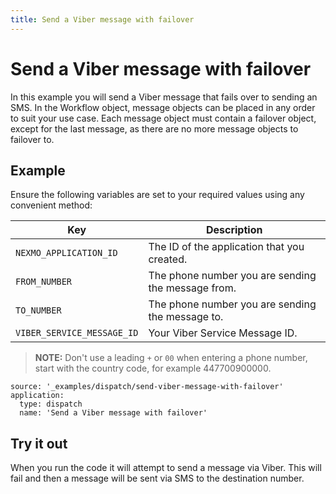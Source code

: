 ```yaml
---
title: Send a Viber message with failover
---
```


# Send a Viber message with failover

In this example you will send a Viber message that fails over to sending an SMS. In the Workflow object, message objects can be placed in any order to suit your use case. Each message object must contain a failover object, except for the last message, as there are no more message objects to failover to.

## Example

Ensure the following variables are set to your required values using any convenient method:

Key | Description
-- | --
`NEXMO_APPLICATION_ID` | The ID of the application that you created.
`FROM_NUMBER` | The phone number you are sending the message from.
`TO_NUMBER` | The phone number you are sending the message to.
`VIBER_SERVICE_MESSAGE_ID` | Your Viber Service Message ID.

> **NOTE:** Don't use a leading `+` or `00` when entering a phone number, start with the country code, for example 447700900000.

```building_blocks
source: '_examples/dispatch/send-viber-message-with-failover'
application:
  type: dispatch
  name: 'Send a Viber message with failover'
```

## Try it out

When you run the code it will attempt to send a message via Viber. This will fail and then a message will be sent via SMS to the destination number.
